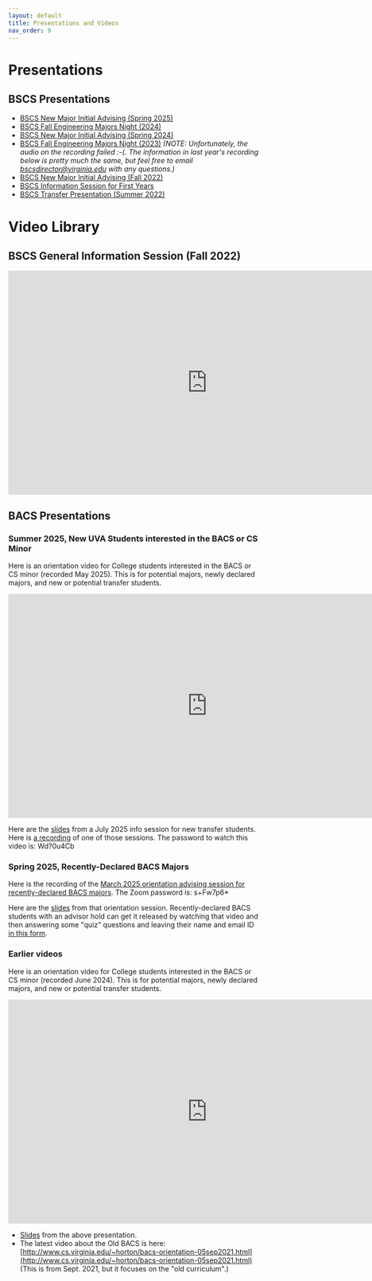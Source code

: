 ```yaml
---
layout: default
title: Presentations and Videos
nav_order: 9
---
```


# Presentations

## BSCS Presentations

* [BSCS New Major Initial Advising (Spring 2025)](https://docs.google.com/presentation/d/1_UpYcz1GI5x0RiKSbCTf8hSCRpgDcvkwboM5arU9oPU/edit?usp=sharing)
* [BSCS Fall Engineering Majors Night (2024)](https://docs.google.com/presentation/d/1yMvBEevVriAMgVz8Njr2TnPwuY0pzOIkY1JasIniLjU/edit?usp=sharing)
* [BSCS New Major Initial Advising (Spring 2024)](https://docs.google.com/presentation/d/1a2hvZG1VIRAhEu4DEctdKB2XcUgvGbV8bJsQPlA9f_o/edit?usp=sharing)
* [BSCS Fall Engineering Majors Night (2023)](https://docs.google.com/presentation/d/1vlH0l-piBp0uIv174MgJRqntTeYTd9U2x2enQmT0iyw/edit?usp=sharing) _(NOTE: Unfortunately, the audio on the recording failed :-(.  The information in last year's recording below is pretty much the same, but feel free to email bscsdirector@virginia.edu with any questions.)_
* [BSCS New Major Initial Advising (Fall 2022)](https://docs.google.com/presentation/d/1a2hvZG1VIRAhEu4DEctdKB2XcUgvGbV8bJsQPlA9f_o/edit?usp=sharing)
* [BSCS Information Session for First Years](https://docs.google.com/presentation/d/1Elf8qozh7xEmdePcEUst88fWcWGQ4LcSk1ylvK1CKFc/edit?usp=sharing)
* [BSCS Transfer Presentation (Summer 2022)](https://docs.google.com/presentation/d/1yf9iaLCyHKfygeR2hLnDr7l7D-g7yyp2UwhMTNxcU60/edit?usp=sharing)

# Video Library

## BSCS General Information Session (Fall 2022)

<iframe width="800" height="450" src="https://www.youtube.com/embed/f28reZQEmuc" title="YouTube video player" frameborder="0" allow="accelerometer; autoplay; clipboard-write; encrypted-media; gyroscope; picture-in-picture" allowfullscreen></iframe>

## BACS Presentations

### Summer 2025, New UVA Students interested in the BACS or CS Minor

Here is an orientation video for College students interested in the BACS or CS minor (recorded May 2025).  This is for potential majors, newly declared majors, and new or potential transfer students.

<iframe width="800" height="450" src="https://www.youtube.com/embed/fm8Bm1XmDuA?si=5aRuUGhxfaqpW0UH" title="YouTube video player" frameborder="0" allow="accelerometer; autoplay; clipboard-write; encrypted-media; gyroscope; picture-in-picture; web-share" referrerpolicy="strict-origin-when-cross-origin" allowfullscreen></iframe>

Here are the [slides]({{base_url}}/materials/bacs-orientation-july2025.pdf) from a July 2025 info session for new transfer students. Here is [a recording](https://virginia.zoom.us/rec/share/bgtebnPk2YR7SpALTpr6sojH78QLZeOxw6ejWvWxu_3MwsiVXx395pY0p_bufVGq.pr3F7otG4GG2TPpP) of one of those sessions.  The password to watch this video is: Wd?0u4Cb

### Spring 2025, Recently-Declared BACS Majors

Here is the recording of the [March 2025 orientation advising session for recently-declared BACS majors](https://virginia.zoom.us/rec/share/uGGi_zTCKsCdoG6sYENc9sFnMVvx3Zt4zAz3o0uHvTtt4yGn64lcpmxKPrsIM5TW.stXrRjvWvty9YFu_).  The Zoom password is: s+Fw7p6*

Here are the [slides]({{base_url}}/materials/bacs-advising-fair-spring2025.pdf) from that orientation session.
Recently-declared BACS students with an advisor hold can get it released by watching that video and then answering some "quiz" questions and leaving their name and email ID [in this form](https://forms.gle/dagHDdxK5ehwLqHK9).

### Earlier videos

Here is an orientation video for College students interested in the BACS or CS minor (recorded June 2024).  This is for potential majors, newly declared majors, and new or potential transfer students.

<iframe width="800" height="450" src="https://www.youtube.com/embed/0PEnIikSjPs?si=scie_eXUIXtgfwF6" title="YouTube video player" frameborder="0" allow="accelerometer; autoplay; clipboard-write; encrypted-media; gyroscope; picture-in-picture; web-share" referrerpolicy="strict-origin-when-cross-origin" allowfullscreen></iframe>


* [Slides]({{base_url}}/materials/bacs-orientation-june2024.pdf) from the above presentation. 
* The latest video about the Old BACS is here: [http://www.cs.virginia.edu/~horton/bacs-orientation-05sep2021.html](http://www.cs.virginia.edu/~horton/bacs-orientation-05sep2021.html) (This is from Sept. 2021, but it focuses on the "old curriculum".)


